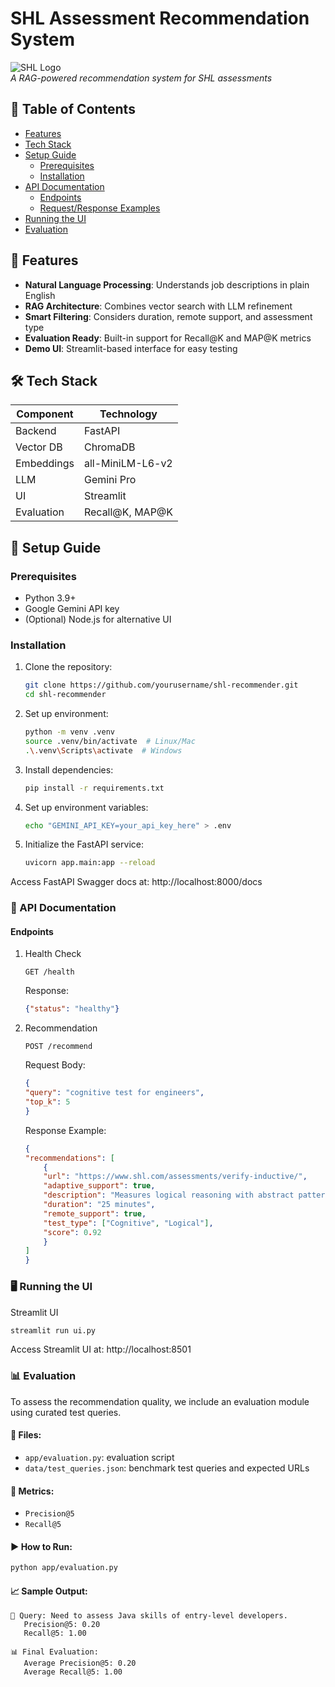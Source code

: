 # SHL Assessment Recommendation System

![SHL Logo](https://www.shl.com/-/media/project/shl-sites/shlglobal/rebrand-2021/shl-logo.svg)  
*A RAG-powered recommendation system for SHL assessments*

## 📌 Table of Contents
- [Features](#-features)
- [Tech Stack](#-tech-stack)
- [Setup Guide](#-setup-guide)
  - [Prerequisites](#prerequisites)
  - [Installation](#installation)
- [API Documentation](#-api-documentation)
  - [Endpoints](#endpoints)
  - [Request/Response Examples](#requestresponse-examples)
- [Running the UI](#-running-the-ui)
- [Evaluation](#-evaluation)

## 🌟 Features
- **Natural Language Processing**: Understands job descriptions in plain English
- **RAG Architecture**: Combines vector search with LLM refinement
- **Smart Filtering**: Considers duration, remote support, and assessment type
- **Evaluation Ready**: Built-in support for Recall@K and MAP@K metrics
- **Demo UI**: Streamlit-based interface for easy testing

## 🛠 Tech Stack
| Component       | Technology |
|----------------|------------|
| Backend        | FastAPI    |
| Vector DB      | ChromaDB   |
| Embeddings     | all-MiniLM-L6-v2 |
| LLM            | Gemini Pro |
| UI             | Streamlit  |
| Evaluation     | Recall@K, MAP@K |

## 🚀 Setup Guide

### Prerequisites
- Python 3.9+
- Google Gemini API key
- (Optional) Node.js for alternative UI

### Installation
1. Clone the repository:
   ```bash
   git clone https://github.com/yourusername/shl-recommender.git
   cd shl-recommender
   ```

2. Set up environment:
    ```bash
    python -m venv .venv
    source .venv/bin/activate  # Linux/Mac
    .\.venv\Scripts\activate  # Windows
    ```
3. Install dependencies:

    ```bash
    pip install -r requirements.txt
    ```
4. Set up environment variables:
    ```bash
    echo "GEMINI_API_KEY=your_api_key_here" > .env
    ```
5. Initialize the FastAPI service:
    ```bash
    uvicorn app.main:app --reload
    ```
Access FastAPI Swagger docs at: http://localhost:8000/docs

### 📡 API Documentation
#### Endpoints
1. Health Check
    ```http
    GET /health
    ```
    Response:

    ```json
    {"status": "healthy"}
    ```
2. Recommendation
    ```http
    POST /recommend
    ```

    Request Body:

    ```json
    {
    "query": "cognitive test for engineers",
    "top_k": 5
    }
    ```
    Response Example:
    ```json
    {
    "recommendations": [
        {
        "url": "https://www.shl.com/assessments/verify-inductive/",
        "adaptive_support": true,
        "description": "Measures logical reasoning with abstract patterns",
        "duration": "25 minutes",
        "remote_support": true,
        "test_type": ["Cognitive", "Logical"],
        "score": 0.92
        }
    ]
    }
    ```
### 🖥 Running the UI
Streamlit UI

```bash
streamlit run ui.py
```
Access Streamlit UI at: http://localhost:8501

### 📊 Evaluation

To assess the recommendation quality, we include an evaluation module using curated test queries.

#### 📁 Files:
- `app/evaluation.py`: evaluation script
- `data/test_queries.json`: benchmark test queries and expected URLs

#### 📐 Metrics:
- `Precision@5`
- `Recall@5`

#### ▶️ How to Run:
```bash
python app/evaluation.py
```

#### 📈 Sample Output:
```text
🔹 Query: Need to assess Java skills of entry-level developers.
   Precision@5: 0.20
   Recall@5: 1.00

📊 Final Evaluation:
   Average Precision@5: 0.20
   Average Recall@5: 1.00
```